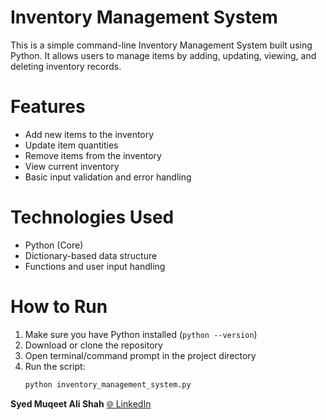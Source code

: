 # Inventory Management System

This is a simple command-line Inventory Management System built using Python. It allows users to manage items by adding, updating, viewing, and deleting inventory records.

# Features

- Add new items to the inventory  
- Update item quantities  
- Remove items from the inventory  
- View current inventory  
- Basic input validation and error handling

# Technologies Used

- Python (Core)
- Dictionary-based data structure
- Functions and user input handling

# How to Run

1. Make sure you have Python installed (`python --version`)
2. Download or clone the repository
3. Open terminal/command prompt in the project directory
4. Run the script:
   ```bash
   python inventory_management_system.py

**Syed Muqeet Ali Shah**
[🌐 LinkedIn](https://www.linkedin.com/in/syed-muqeet-ali-shah)

